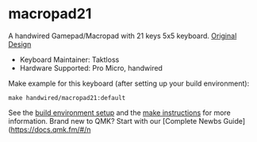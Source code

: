 # macropad21

A handwired Gamepad/Macropad with 21 keys 5x5 keyboard.
[Original Design](https://maker-tutorials.com/gamepadmacro-pad-mit-mechanische-cherry-mx-tasten-3d-drucken-arduino-pro-micro/)

* Keyboard Maintainer: Taktloss
* Hardware Supported: Pro Micro, handwired 

Make example for this keyboard (after setting up your build environment):

    make handwired/macropad21:default

See the [build environment setup](https://docs.qmk.fm/#/getting_started_build_tools) and the [make instructions](https://docs.qmk.fm/#/getting_started_make_guide) for more information. Brand new to QMK? Start with our [Complete Newbs Guide](https://docs.qmk.fm/#/n
